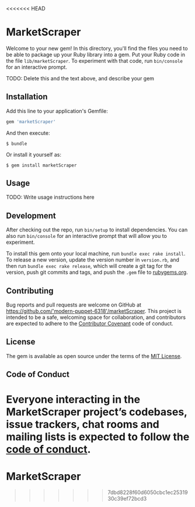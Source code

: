 <<<<<<< HEAD
# MarketScraper

Welcome to your new gem! In this directory, you'll find the files you need to be able to package up your Ruby library into a gem. Put your Ruby code in the file `lib/marketScraper`. To experiment with that code, run `bin/console` for an interactive prompt.

TODO: Delete this and the text above, and describe your gem

## Installation

Add this line to your application's Gemfile:

```ruby
gem 'marketScraper'
```

And then execute:

    $ bundle

Or install it yourself as:

    $ gem install marketScraper

## Usage

TODO: Write usage instructions here

## Development

After checking out the repo, run `bin/setup` to install dependencies. You can also run `bin/console` for an interactive prompt that will allow you to experiment.

To install this gem onto your local machine, run `bundle exec rake install`. To release a new version, update the version number in `version.rb`, and then run `bundle exec rake release`, which will create a git tag for the version, push git commits and tags, and push the `.gem` file to [rubygems.org](https://rubygems.org).

## Contributing

Bug reports and pull requests are welcome on GitHub at https://github.com/'modern-puppet-6318'/marketScraper. This project is intended to be a safe, welcoming space for collaboration, and contributors are expected to adhere to the [Contributor Covenant](http://contributor-covenant.org) code of conduct.

## License

The gem is available as open source under the terms of the [MIT License](https://opensource.org/licenses/MIT).

## Code of Conduct

Everyone interacting in the MarketScraper project’s codebases, issue trackers, chat rooms and mailing lists is expected to follow the [code of conduct](https://github.com/'modern-puppet-6318'/marketScraper/blob/master/CODE_OF_CONDUCT.md).
=======
# MarketScraper
>>>>>>> 7dbd8228f60d6050cbc1ec2531930c39ef72bcd3
